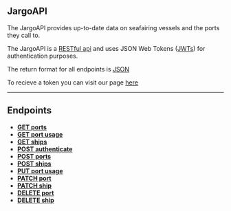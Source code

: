 ## JargoAPI

The JargoAPI provides up-to-date data on seafairing vessels and the ports they call to.

The JargoAPI is a [RESTful api](http://en.wikipedia.org/wiki/Representational_State_Transfer "RESTful") and uses JSON Web Tokens ([JWTs](https://jwt.io/introduction/)) for authentication purposes.  

The return format for all endpoints is [JSON](http://json.org/ "JSON")

To recieve a token you can visit our page [here](https://byob-jargo.herokuapp.com/)

***

## Endpoints

- [**GET ports**](https://github.com/mschae16/byob/blob/master/documentation/GET-ports.md)
- [**GET port usage**](https://github.com/mschae16/byob/blob/master/documentation/GET-port-usage.md)
- [**GET ships**](https://github.com/mschae16/byob/blob/master/documentation/GET-ships.md)
- [**POST authenticate**](https://github.com/mschae16/byob/blob/master/documentation/POST-authenticate.md)
- [**POST ports**](https://github.com/mschae16/byob/blob/master/documentation/POST-ports.md)
- [**POST ships**](https://github.com/mschae16/byob/blob/master/documentation/POST-ships.md)
- [**PUT port usage**](https://github.com/mschae16/byob/blob/master/documentation/PUT-port-usage.md)
- [**PATCH port**](https://github.com/mschae16/byob/blob/master/documentation/PATCH-port.md)
- [**PATCH ship**](https://github.com/mschae16/byob/blob/master/documentation/PATCH-ship.md)
- [**DELETE port**](https://github.com/mschae16/byob/blob/master/documentation/DELETE-port.md)
- [**DELETE ship**](https://github.com/mschae16/byob/blob/master/documentation/DELETE-ship.md)
